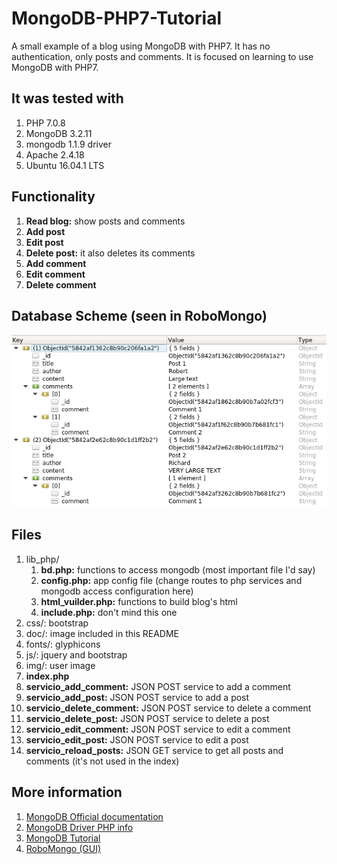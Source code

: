 # MongoDB-PHP7-Tutorial
A small example of a blog using MongoDB with PHP7. It has no authentication, only posts and comments. It is focused on learning to use MongoDB with PHP7.

## It was tested with

1. PHP 7.0.8
2. MongoDB 3.2.11
3. mongodb 1.1.9 driver
4. Apache 2.4.18
5. Ubuntu 16.04.1 LTS

## Functionality

1. **Read blog:** show posts and comments
2. **Add post**
3. **Edit post**
4. **Delete post:** it also deletes its comments
5. **Add comment**
6. **Edit comment**
7. **Delete comment**

## Database Scheme (seen in RoboMongo)

![Database scheme seen in RoboMongo](https://github.com/Elolawyn/MongoDB-PHP7-Tutorial/blob/master/doc/scheme.png)

## Files

1. lib_php/
    1. **bd.php:** functions to access mongodb (most important file I'd say)
    2. **config.php:** app config file (change routes to php services and mongodb access configuration here)
    3. **html_vuilder.php:** functions to build blog's html
    4. **include.php:** don't mind this one
2. css/: bootstrap
3. doc/: image included in this README
4. fonts/: glyphicons
5. js/: jquery and bootstrap
6. img/: user image
7. **index.php**
8. **servicio_add_comment:** JSON POST service to add a comment
9. **servicio_add_post:** JSON POST service to add a post
10. **servicio_delete_comment:** JSON POST service to delete a comment
11. **servicio_delete_post:** JSON POST service to delete a post
12. **servicio_edit_comment:** JSON POST service to edit a comment
13. **servicio_edit_post:** JSON POST service to edit a post
14. **servicio_reload_posts:** JSON GET service to get all posts and comments (it's not used in the index)

## More information

1. [MongoDB Official documentation](https://docs.mongodb.com/)
2. [MongoDB Driver PHP info](https://secure.php.net/manual/en/set.mongodb.php)
3. [MongoDB Tutorial](https://www.tutorialspoint.com/mongodb/index.htm)
4. [RoboMongo (GUI)](https://robomongo.org/)
